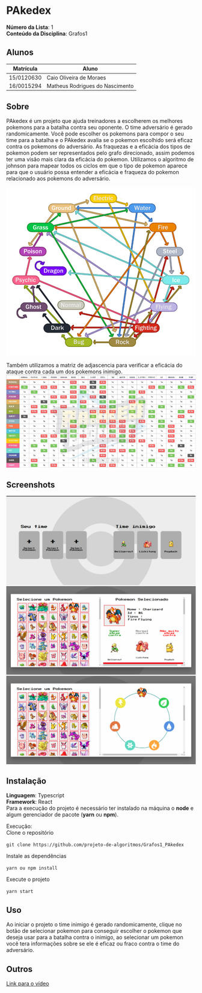 # PAkedex

**Número da Lista**: 1<br>
**Conteúdo da Disciplina**: Grafos1<br>

## Alunos
|Matrícula | Aluno |
| -- | -- |
| 15/0120630  |  Caio Oliveira de Moraes |
| 16/0015294  |  Matheus Rodrigues do Nascimento |

## Sobre 
PAkedex é um projeto que ajuda treinadores a escolherem os melhores pokemons para a batalha contra seu oponente. O time adversário é gerado randomicamente. Você pode escolher os pokemons para compor o seu time para a batalha e o PAkedex avalia se o pokemon escolhido será eficaz contra os pokemons do adversário. As fraquezas e a eficácia dos tipos de pokemon podem ser representados pelo grafo direcionado, assim podemos ter uma visão mais clara da eficácia do pokemon. Utilizamos o algoritmo de johnson para mapear todos os ciclos em que o tipo de pokemon aparece para que o usuário possa entender a eficácia e fraqueza do pokemon relacionado aos pokemons do adversário.  

![print2](./assets/images/graph.png)

Também utilizamos a matriz de adjascencia para verificar a eficácia do ataque contra cada um dos pokemons inimigo.
![print2](./assets/images/type_chart.jpg)

## Screenshots
![print1](./assets/images/print1.png)
![print2](./assets/images/print3.png)
![print3](./assets/images/print2.png)

## Instalação 
**Linguagem**: Typescript<br>
**Framework**: React<br>
Para a execução do projeto é necessário ter instalado na máquina o **node** e algum gerenciador de pacote (**yarn** ou **npm**).

Execução:
<br>
Clone o repositório

`git clone https://github.com/projeto-de-algoritmos/Grafos1_PAkedex` 

Instale as dependências

`yarn ou npm install`

Execute o projeto

`yarn start`

## Uso 
Ao iniciar o projeto o time inimigo é gerado randomicamente, clique no botão de selecionar pokemon para conseguir escolher o pokemon que deseja usar para a batalha contra o inimigo, ao selecionar um pokemon você tera informações sobre se ele é eficaz ou fraco contra o time do adversário.

## Outros 
[Link para o vídeo](https://github.com/projeto-de-algoritmos/Grafos1_PAkedex/blob/master/assets/video/Video_intro.mp4)




